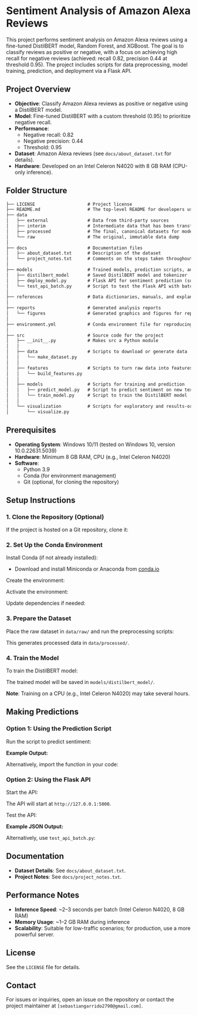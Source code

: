 # Sentiment Analysis of Amazon Alexa Reviews

This project performs sentiment analysis on Amazon Alexa reviews using a fine-tuned DistilBERT model, Random Forest, and XGBoost. The goal is to classify reviews as positive or negative, with a focus on achieving high recall for negative reviews (achieved: recall 0.82, precision 0.44 at threshold 0.95). The project includes scripts for data preprocessing, model training, prediction, and deployment via a Flask API.

## Project Overview

- **Objective**: Classify Amazon Alexa reviews as positive or negative using a DistilBERT model.
- **Model**: Fine-tuned DistilBERT with a custom threshold (0.95) to prioritize negative recall.
- **Performance**:
  - Negative recall: 0.82
  - Negative precision: 0.44
  - Threshold: 0.95
- **Dataset**: Amazon Alexa reviews (see `docs/about_dataset.txt` for details).
- **Hardware**: Developed on an Intel Celeron N4020 with 8 GB RAM (CPU-only inference).

## Folder Structure

```markdown
├── LICENSE                    # Project license
├── README.md                  # The top-level README for developers using this project
├── data
│   ├── external               # Data from third-party sources
│   ├── interim                # Intermediate data that has been transformed
│   ├── processed              # The final, canonical datasets for modeling
│   └── raw                    # The original, immutable data dump
│
├── docs                       # Documentation files
│   ├── about_dataset.txt      # Description of the dataset
│   └── project_notes.txt      # Comments on the steps taken throughout the project
│
├── models                     # Trained models, prediction scripts, and API
│   ├── distilbert_model       # Saved DistilBERT model and tokenizer
│   ├── deploy_model.py        # Flask API for sentiment prediction (supports batch inputs)
│   └── test_api_batch.py      # Script to test the Flask API with batch inputs
│
├── references                 # Data dictionaries, manuals, and explanatory materials
│
├── reports                    # Generated analysis reports
│   └── figures                # Generated graphics and figures for reporting
│
├── environment.yml            # Conda environment file for reproducing the analysis environment
│
├── src                        # Source code for the project
│   ├── __init__.py            # Makes src a Python module
│   │
│   ├── data                   # Scripts to download or generate data
│   │   └── make_dataset.py
│   │
│   ├── features               # Scripts to turn raw data into features for modeling
│   │   └── build_features.py
│   │
│   ├── models                 # Scripts for training and prediction
│   │   ├── predict_model.py   # Script to predict sentiment on new texts
│   │   └── train_model.py     # Script to train the DistilBERT model
│   │
│   └── visualization          # Scripts for exploratory and results-oriented visualizations
│       └── visualize.py
```

## Prerequisites

- **Operating System**: Windows 10/11 (tested on Windows 10, version 10.0.22631.5039)
- **Hardware**: Minimum 8 GB RAM, CPU (e.g., Intel Celeron N4020)
- **Software**:
  - Python 3.9
  - Conda (for environment management)
  - Git (optional, for cloning the repository)

## Setup Instructions

### 1. Clone the Repository (Optional)

If the project is hosted on a Git repository, clone it:

### 2. Set Up the Conda Environment

Install Conda (if not already installed):

- Download and install Miniconda or Anaconda from [conda.io](https://conda.io/)

Create the environment:

Activate the environment:

Update dependencies if needed:

### 3. Prepare the Dataset

Place the raw dataset in `data/raw/` and run the preprocessing scripts:

This generates processed data in `data/processed/`.

### 4. Train the Model

To train the DistilBERT model:

The trained model will be saved in `models/distilbert_model/`.

**Note**: Training on a CPU (e.g., Intel Celeron N4020) may take several hours.

## Making Predictions

### Option 1: Using the Prediction Script

Run the script to predict sentiment:

**Example Output:**

Alternatively, import the function in your code:

### Option 2: Using the Flask API

Start the API:

The API will start at `http://127.0.0.1:5000`.

Test the API:

**Example JSON Output:**

Alternatively, use `test_api_batch.py`:

## Documentation

- **Dataset Details**: See `docs/about_dataset.txt`.
- **Project Notes**: See `docs/project_notes.txt`.

## Performance Notes

- **Inference Speed**: \~2–3 seconds per batch (Intel Celeron N4020, 8 GB RAM)
- **Memory Usage**: \~1–2 GB RAM during inference
- **Scalability**: Suitable for low-traffic scenarios; for production, use a more powerful server.

## License

See the `LICENSE` file for details.

## Contact

For issues or inquiries, open an issue on the repository or contact the project maintainer at `[sebastiangarrido2790@gmail.com]`.

